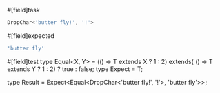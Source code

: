 #[field]task
```ts
DropChar<'butter fly!', '!'>
```

#[field]expected
```ts
'butter fly'
```

#[field]test
type Equal<X, Y> = (<T>() => T extends X ? 1 : 2) extends(
    <T>() => T extends Y ? 1 : 2) ? true : false;
type Expect<T extends true> = T;

type Result = Expect<Equal<DropChar<'butter fly!', '!'>, 'butter fly'>>;